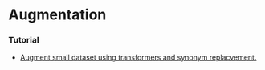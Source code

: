# Augmentation

### Tutorial

* [Augment small dataset using transformers and synonym replacvement. ](https://towardsdatascience.com/augment-your-small-dataset-using-transformers-synonym-replacement-for-sentiment-analysis-part-1-87a838cd0baa)
